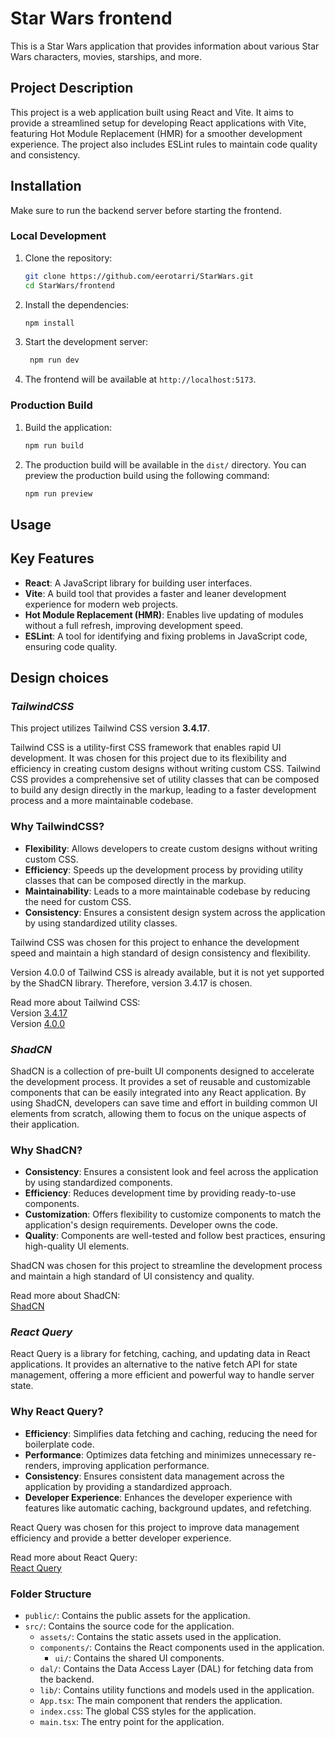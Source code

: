 # Star Wars frontend

This is a Star Wars application that provides information about various Star Wars characters, movies, starships, and more.

## Project Description

This project is a web application built using React and Vite. It aims to provide a streamlined setup for developing React applications with Vite, featuring Hot Module Replacement (HMR) for a smoother development experience. The project also includes ESLint rules to maintain code quality and consistency.

## Installation

Make sure to run the backend server before starting the frontend.

### Local Development

1. Clone the repository:

   ```sh
   git clone https://github.com/eerotarri/StarWars.git
   cd StarWars/frontend
   ```

2. Install the dependencies:

   ```sh
   npm install
   ```

3. Start the development server:

   ```sh
    npm run dev
   ```

4. The frontend will be available at `http://localhost:5173`.

### Production Build

1. Build the application:

   ```sh
   npm run build
   ```

2. The production build will be available in the `dist/` directory. You can preview the production build using the following command:

   ```sh
   npm run preview
   ```

## Usage

## Key Features

- **React**: A JavaScript library for building user interfaces.
- **Vite**: A build tool that provides a faster and leaner development experience for modern web projects.
- **Hot Module Replacement (HMR)**: Enables live updating of modules without a full refresh, improving development speed.
- **ESLint**: A tool for identifying and fixing problems in JavaScript code, ensuring code quality.

## Design choices

### **_TailwindCSS_**

This project utilizes Tailwind CSS version **3.4.17**.

Tailwind CSS is a utility-first CSS framework that enables rapid UI development. It was chosen for this project due to its flexibility and efficiency in creating custom designs without writing custom CSS. Tailwind CSS provides a comprehensive set of utility classes that can be composed to build any design directly in the markup, leading to a faster development process and a more maintainable codebase.

### Why TailwindCSS?

- **Flexibility**: Allows developers to create custom designs without writing custom CSS.
- **Efficiency**: Speeds up the development process by providing utility classes that can be composed directly in the markup.
- **Maintainability**: Leads to a more maintainable codebase by reducing the need for custom CSS.
- **Consistency**: Ensures a consistent design system across the application by using standardized utility classes.

Tailwind CSS was chosen for this project to enhance the development speed and maintain a high standard of design consistency and flexibility.

Version 4.0.0 of Tailwind CSS is already available, but it is not yet supported by the ShadCN library. Therefore, version 3.4.17 is chosen.

Read more about Tailwind CSS:
</br>Version [3.4.17](https://v3.tailwindcss.com/docs)
</br>Version [4.0.0](https://tailwindcss.com/docs)

### **_ShadCN_**

ShadCN is a collection of pre-built UI components designed to accelerate the development process. It provides a set of reusable and customizable components that can be easily integrated into any React application. By using ShadCN, developers can save time and effort in building common UI elements from scratch, allowing them to focus on the unique aspects of their application.

### Why ShadCN?

- **Consistency**: Ensures a consistent look and feel across the application by using standardized components.
- **Efficiency**: Reduces development time by providing ready-to-use components.
- **Customization**: Offers flexibility to customize components to match the application's design requirements. Developer owns the code.
- **Quality**: Components are well-tested and follow best practices, ensuring high-quality UI elements.

ShadCN was chosen for this project to streamline the development process and maintain a high standard of UI consistency and quality.

Read more about ShadCN:
</br>[ShadCN](https://ui.shadcn.com/)

### **_React Query_**

React Query is a library for fetching, caching, and updating data in React applications. It provides an alternative to the native fetch API for state management, offering a more efficient and powerful way to handle server state.

### Why React Query?

- **Efficiency**: Simplifies data fetching and caching, reducing the need for boilerplate code.
- **Performance**: Optimizes data fetching and minimizes unnecessary re-renders, improving application performance.
- **Consistency**: Ensures consistent data management across the application by providing a standardized approach.
- **Developer Experience**: Enhances the developer experience with features like automatic caching, background updates, and refetching.

React Query was chosen for this project to improve data management efficiency and provide a better developer experience.

Read more about React Query:
</br>[React Query](https://tanstack.com/query/latest/docs/framework/react/overview)

### Folder Structure

- `public/`: Contains the public assets for the application.
- `src/`: Contains the source code for the application.
  - `assets/`: Contains the static assets used in the application.
  - `components/`: Contains the React components used in the application.
    - `ui/`: Contains the shared UI components.
  - `dal/`: Contains the Data Access Layer (DAL) for fetching data from the backend.
  - `lib/`: Contains utility functions and models used in the application.
  - `App.tsx`: The main component that renders the application.
  - `index.css`: The global CSS styles for the application.
  - `main.tsx`: The entry point for the application.
